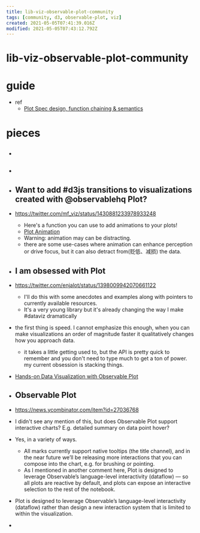 ```yaml
---
title: lib-viz-observable-plot-community
tags: [community, d3, observable-plot, viz]
created: 2021-05-05T07:41:39.016Z
modified: 2021-05-05T07:43:12.792Z
---
```


# lib-viz-observable-plot-community

# guide

- ref
  - [Plot Spec design, function chaining & semantics](https://github.com/observablehq/plot/discussions/392)
# pieces
- ## 

- ## 

- ## Want to add #d3js transitions to visualizations created with @observablehq Plot?
- https://twitter.com/mf_viz/status/1430881233978933248
  - Here's a function you can use to add animations to your plots!
  - [Plot Animation](https://observablehq.com/@mkfreeman/plot-animation)
  - Warning: animation may can be distracting. 
  - there are some use-cases where animation can enhance perception or drive focus, but it can also detract from(贬低、减损) the data.

- ## I am obsessed with Plot
- https://twitter.com/enjalot/status/1398009942070661122
  - I'll do this with some anecdotes and examples along with pointers to currently available resources. 
  - It's a very young library but it's already changing the way I make #dataviz dramatically
- the first thing is speed. I cannot emphasize this enough, when you can make visualizations an order of magnitude faster it qualitatively changes how you approach data.
  - it takes a little getting used to, but the API is pretty quick to remember and you don't need to type much to get a ton of power. my current obsession is stacking things.
- [Hands-on Data Visualization with Observable Plot](https://www.youtube.com/watch?v=SnLBbbQzK1E)

- ## Observable Plot 
- https://news.ycombinator.com/item?id=27036768
- I didn't see any mention of this, but does Observable Plot support interactive charts? E.g. detailed summary on data point hover?
- Yes, in a variety of ways. 
  - All marks currently support native tooltips (the title channel), and in the near future we’ll be releasing more interactions that you can compose into the chart, e.g. for brushing or pointing. 
  - As I mentioned in another comment here, Plot is designed to leverage Observable’s language-level interactivity (dataflow) — so all plots are reactive by default, and plots can expose an interactive selection to the rest of the notebook.
- Plot is designed to leverage Observable’s language-level interactivity (dataflow) rather than design a new interaction system that is limited to within the visualization.
- 
